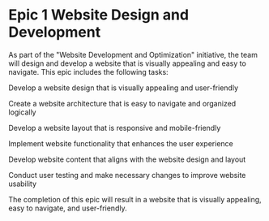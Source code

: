 
# Epic 1 Website Design and Development

As part of the "Website Development and Optimization" initiative, the team will design and develop a website that is visually appealing and easy to navigate. This epic includes the following tasks:

Develop a website design that is visually appealing and user-friendly

Create a website architecture that is easy to navigate and organized logically

Develop a website layout that is responsive and mobile-friendly

Implement website functionality that enhances the user experience

Develop website content that aligns with the website design and layout

Conduct user testing and make necessary changes to improve website usability

The completion of this epic will result in a website that is visually appealing, easy to navigate, and user-friendly.

